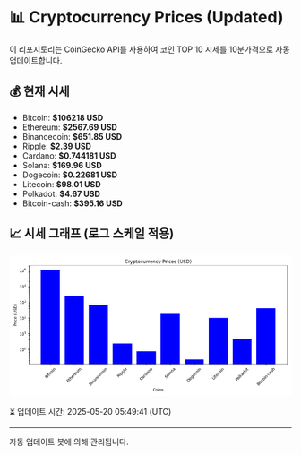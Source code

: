 
# 📊 Cryptocurrency Prices (Updated)

이 리포지토리는 CoinGecko API를 사용하여 코인 TOP 10 시세를 10분가격으로 자동 업데이트합니다.

## 💰 현재 시세
- Bitcoin: **$106218 USD**
- Ethereum: **$2567.69 USD**
- Binancecoin: **$651.85 USD**
- Ripple: **$2.39 USD**
- Cardano: **$0.744181 USD**
- Solana: **$169.96 USD**
- Dogecoin: **$0.22681 USD**
- Litecoin: **$98.01 USD**
- Polkadot: **$4.67 USD**
- Bitcoin-cash: **$395.16 USD**

## 📈 시세 그래프 (로그 스케일 적용)
![Crypto Prices](crypto_prices.png)

⏳ 업데이트 시간: 2025-05-20 05:49:41 (UTC)

---
자동 업데이트 봇에 의해 관리됩니다.
